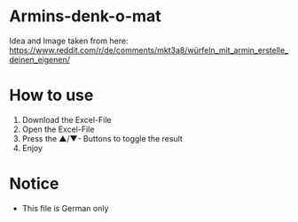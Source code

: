 # Armins-denk-o-mat
Idea and Image taken from here: https://www.reddit.com/r/de/comments/mkt3a8/würfeln_mit_armin_erstelle_deinen_eigenen/

# How to use

1. Download the Excel-File 
2. Open the Excel-File
3. Press the ▲/▼- Buttons to toggle the result
4. Enjoy

# Notice
- This file is German only
